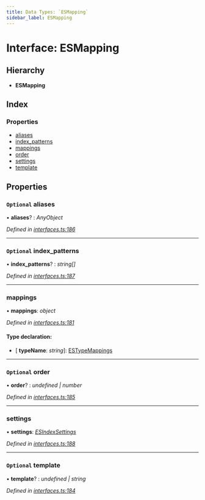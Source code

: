 ```yaml
---
title: Data Types: `ESMapping`
sidebar_label: ESMapping
---
```


# Interface: ESMapping

## Hierarchy

* **ESMapping**

## Index

### Properties

* [aliases](esmapping.md#optional-aliases)
* [index_patterns](esmapping.md#optional-index_patterns)
* [mappings](esmapping.md#mappings)
* [order](esmapping.md#optional-order)
* [settings](esmapping.md#settings)
* [template](esmapping.md#optional-template)

## Properties

### `Optional` aliases

• **aliases**? : *AnyObject*

*Defined in [interfaces.ts:186](https://github.com/terascope/teraslice/blob/d8feecc03/packages/data-types/src/interfaces.ts#L186)*

___

### `Optional` index_patterns

• **index_patterns**? : *string[]*

*Defined in [interfaces.ts:187](https://github.com/terascope/teraslice/blob/d8feecc03/packages/data-types/src/interfaces.ts#L187)*

___

###  mappings

• **mappings**: *object*

*Defined in [interfaces.ts:181](https://github.com/terascope/teraslice/blob/d8feecc03/packages/data-types/src/interfaces.ts#L181)*

#### Type declaration:

* \[ **typeName**: *string*\]: [ESTypeMappings](estypemappings.md)

___

### `Optional` order

• **order**? : *undefined | number*

*Defined in [interfaces.ts:185](https://github.com/terascope/teraslice/blob/d8feecc03/packages/data-types/src/interfaces.ts#L185)*

___

###  settings

• **settings**: *[ESIndexSettings](esindexsettings.md)*

*Defined in [interfaces.ts:188](https://github.com/terascope/teraslice/blob/d8feecc03/packages/data-types/src/interfaces.ts#L188)*

___

### `Optional` template

• **template**? : *undefined | string*

*Defined in [interfaces.ts:184](https://github.com/terascope/teraslice/blob/d8feecc03/packages/data-types/src/interfaces.ts#L184)*
